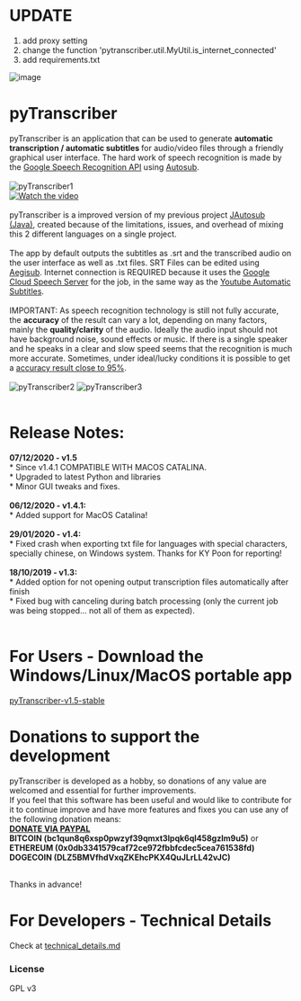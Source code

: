 # UPDATE
1. add proxy setting
2. change the function 'pytranscriber.util.MyUtil.is_internet_connected'
3. add requirements.txt

![image](https://user-images.githubusercontent.com/23170065/143678535-750ac415-2be7-41ce-b5c2-f1d319d3e204.png)

# pyTranscriber

pyTranscriber is an application that can be used to generate <b>automatic transcription / automatic subtitles </b> for audio/video files through a friendly graphical user interface. The hard work of speech recognition is made by the <a href="https://cloud.google.com/speech/">Google Speech Recognition API</a> using <a href="https://github.com/agermanidis/autosub">Autosub</a>.
<br>
<br>
![pyTranscriber1](doc/screenshot3.png?raw=true "pyTranscriber")
<br>
[![Watch the video](doc/pyTranscriber.png)](https://youtu.be/DJFpklDnyA4)
<br>
<br>
pyTranscriber is a improved version of my previous project <a href="https://github.com/raryelcostasouza/JAutosub">JAutosub (Java)</a>, created because of the limitations, issues, and overhead of mixing this 2 different languages on a single project.
<br>
<br>
The app by default outputs the subtitles as .srt and the transcribed audio on the user interface as well  as .txt files. SRT Files can be edited using <a href="http://www.aegisub.org/">Aegisub</a>.
Internet connection is REQUIRED because it uses the <a href="https://cloud.google.com/speech/">Google Cloud Speech Server</a> for the job, in the same way as the <a href="https://support.google.com/youtube/answer/6373554?hl=en">Youtube Automatic Subtitles</a>.
<br>
<br>
IMPORTANT: As speech recognition technology is still not fully accurate, the <b>accuracy</b> of the result can vary a lot, depending on many factors, mainly the <b>quality/clarity</b> of the audio. Ideally the audio input should not have background noise, sound effects or music. If there is a single speaker and he speaks in a clear and slow speed seems that the recognition is much more accurate. Sometimes, under ideal/lucky conditions it is possible to get a <a href="https://medium.com/@mlockrey/youtube-s-incredible-95-accuracy-rate-on-auto-generated-captions-b059924765d5">accuracy result close to 95%</a>.
<br>
<br>
![pyTranscriber2](doc/screenshot2.png?raw=true "pyTranscriber")
![pyTranscriber3](doc/screenshot1.png?raw=true "pyTranscriber")
<br>
<br>
<h1>Release Notes:</h1>
<b>07/12/2020 - v1.5 </b>
<br>* Since v1.4.1 COMPATIBLE WITH MACOS CATALINA.
<br>* Upgraded to latest Python and libraries
<br>* Minor GUI tweaks and fixes.
<br><br>
<b>06/12/2020 - v1.4.1:</b>
<br>* Added support for MacOS Catalina!
<br><br>
<b>29/01/2020 - v1.4:</b>
<br>* Fixed crash when exporting txt file for languages with special characters, specially chinese, on Windows system. Thanks for KY Poon for reporting!
<br><br>
<b>18/10/2019 - v1.3:</b>
<br>* Added option for not opening output transcription files automatically after finish
<br>* Fixed bug with canceling during batch processing (only the current job was being stopped... not all of them as expected).
<br><br>
<h1>For Users - Download the Windows/Linux/MacOS portable app</h1>
<a href="https://github.com/raryelcostasouza/pyTranscriber/releases/tag/v1.5-stable"> pyTranscriber-v1.5-stable</a>

<h1> Donations to support the development </h1>
pyTranscriber is developed as a hobby, so donations of any value are welcomed and essential for further improvements.
<br>If you feel that this software has been useful and would like to contribute for it to continue improve and have more features and fixes you can use any of the following donation means:
<br><b><a href="https://www.paypal.com/cgi-bin/webscr?cmd=_donations&business=YHB854YHPJCU8&item_name=Donation+pyTranscriber&currency_code=BRL">DONATE VIA PAYPAL</a></b>
<br><b>BITCOIN (bc1qun8q6xsp0pwzyf39qmxt3lpqk6ql458gzlm9u5)</b> or
<br><b>ETHEREUM (0x0db3341579caf72ce972fbbfcdec5cea761538fd)</b>
<br><b>DOGECOIN (DLZ5BMVfhdVxqZKEhcPKX4QuJLrLL42vJC)</b>

<br>Thanks in advance!

<h1>For Developers - Technical Details</h1>
Check at <a href="https://github.com/raryelcostasouza/pyTranscriber/blob/master/doc/technical_details.md">technical_details.md<a>


### License

GPL v3
